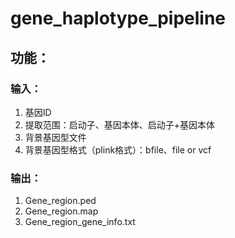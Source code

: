 # gene_haplotype_pipeline

## 功能：
### 输入：
1. 基因ID
2. 提取范围：启动子、基因本体、启动子+基因本体
3. 背景基因型文件
4. 背景基因型格式（plink格式）：bfile、file or vcf

### 输出：
1. Gene_region.ped
2. Gene_region.map
3. Gene_region_gene_info.txt
